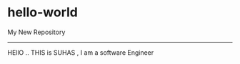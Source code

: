 # hello-world
My New Repository

--------------------------------------
HEllO .. THIS is SUHAS , I am a software Engineer
